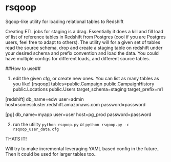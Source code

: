 rsqoop
======

Sqoop-like utility for loading relational tables to Redshift

Creating ETL jobs for staging is a drag.  Essentially it does a kill and fill load of list of reference tables in Redshift from Postgres (cool if you are Postgres users, feel free to adapt to others).  The utility will for a given set of tables read the source schema, drop and create a staging table on redshift under your desired schema and prefix convention and load the data.  You could have multiple configs for different loads, and different source tables.

##How to use##
1. edit the given cfg, or create new ones. You can list as many tables as you like!
[rsqoop]
tables=public.Campaign public.CampaignHistory public.Locations public.Users
target_schema=staging
target_prefix=m1

[redshift]
db_name=edw
user=admin
host=somescluster.redshift.amazonaws.com
password=password

[pg]
db_name=myapp
user=user
host=pg_prod
password=password

2.  run the utility `python rsqoop.py` or `python rsqoop.py -c rsqoop_user_data.cfg`

THATS IT!

Will try to make incremental leveraging YAML based config in the future.. Then it could be used for larger tables too.. 
